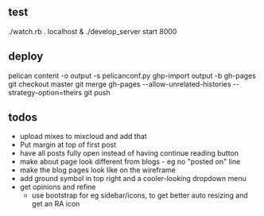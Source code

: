 ## test

./watch.rb . localhost &
./develop_server start 8000

## deploy

pelican content -o output -s pelicanconf.py
ghp-import output -b gh-pages
git checkout master
git merge gh-pages --allow-unrelated-histories --strategy-option=theirs
git push

## todos

- upload mixes to mixcloud and add that
- Put margin at top of first post
- have all posts fully open instead of having continue reading button
- make about page look different from blogs - eg no "posted on" line
- make the blog pages look like on the wireframe
- add ground symbol in top right and a cooler-looking dropdown menu
- get opinions and refine
  - use bootstrap for eg sidebar/icons, to get better auto resizing and get an
    RA icon

